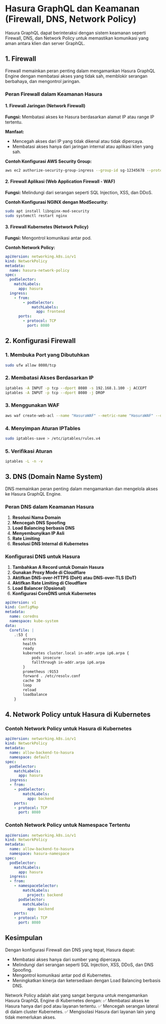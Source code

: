 # Hasura GraphQL dan Keamanan (Firewall, DNS, Network Policy)

Hasura GraphQL dapat berinteraksi dengan sistem keamanan seperti Firewall, DNS, dan Network Policy untuk memastikan komunikasi yang aman antara klien dan server GraphQL.

## 1. Firewall

Firewall memainkan peran penting dalam mengamankan Hasura GraphQL Engine dengan membatasi akses yang tidak sah, memblokir serangan berbahaya, dan mengontrol jaringan.

### Peran Firewall dalam Keamanan Hasura

#### 1. Firewall Jaringan (Network Firewall)

**Fungsi:** Membatasi akses ke Hasura berdasarkan alamat IP atau range IP tertentu.

**Manfaat:**
- Mencegah akses dari IP yang tidak dikenal atau tidak dipercaya.
- Membatasi akses hanya dari jaringan internal atau aplikasi klien yang sah.

**Contoh Konfigurasi AWS Security Group:**
```sh
aws ec2 authorize-security-group-ingress --group-id sg-12345678 --protocol tcp --port 8080 --cidr 192.168.1.0/24
```

#### 2. Firewall Aplikasi (Web Application Firewall - WAF)

**Fungsi:** Melindungi dari serangan seperti SQL Injection, XSS, dan DDoS.

**Contoh Konfigurasi NGINX dengan ModSecurity:**
```sh
sudo apt install libnginx-mod-security
sudo systemctl restart nginx
```

#### 3. Firewall Kubernetes (Network Policy)

**Fungsi:** Mengontrol komunikasi antar pod.

**Contoh Network Policy:**
```yaml
apiVersion: networking.k8s.io/v1
kind: NetworkPolicy
metadata:
  name: hasura-network-policy
spec:
  podSelector:
    matchLabels:
      app: hasura
  ingress:
    - from:
        - podSelector:
            matchLabels:
              app: frontend
      ports:
        - protocol: TCP
          port: 8080
```

## 2. Konfigurasi Firewall

### 1. Membuka Port yang Dibutuhkan
```sh
sudo ufw allow 8080/tcp
```

### 2. Membatasi Akses Berdasarkan IP
```sh
iptables -A INPUT -p tcp --dport 8080 -s 192.168.1.100 -j ACCEPT
iptables -A INPUT -p tcp --dport 8080 -j DROP
```

### 3. Menggunakan WAF
```sh
aws waf create-web-acl --name "HasuraWAF" --metric-name "HasuraWAF" --default-action Type=ALLOW
```

### 4. Menyimpan Aturan IPTables
```sh
sudo iptables-save > /etc/iptables/rules.v4
```

### 5. Verifikasi Aturan
```sh
iptables -L -n -v
```

## 3. DNS (Domain Name System)

DNS memainkan peran penting dalam mengamankan dan mengelola akses ke Hasura GraphQL Engine.

### Peran DNS dalam Keamanan Hasura

1. **Resolusi Nama Domain**
2. **Mencegah DNS Spoofing**
3. **Load Balancing berbasis DNS**
4. **Menyembunyikan IP Asli**
5. **Rate Limiting**
6. **Resolusi DNS Internal di Kubernetes**

### Konfigurasi DNS untuk Hasura

1. **Tambahkan A Record untuk Domain Hasura**
2. **Gunakan Proxy Mode di Cloudflare**
3. **Aktifkan DNS-over-HTTPS (DoH) atau DNS-over-TLS (DoT)**
4. **Aktifkan Rate Limiting di Cloudflare**
5. **Load Balancer (Opsional)**
6. **Konfigurasi CoreDNS untuk Kubernetes**

```yaml
apiVersion: v1
kind: ConfigMap
metadata:
  name: coredns
  namespace: kube-system
data:
  Corefile: |
    .:53 {
        errors
        health
        ready
        kubernetes cluster.local in-addr.arpa ip6.arpa {
            pods insecure
            fallthrough in-addr.arpa ip6.arpa
        }
        prometheus :9153
        forward . /etc/resolv.conf
        cache 30
        loop
        reload
        loadbalance
    }
```

## 4. Network Policy untuk Hasura di Kubernetes

### Contoh Network Policy untuk Hasura di Kubernetes

```yaml
apiVersion: networking.k8s.io/v1
kind: NetworkPolicy
metadata:
  name: allow-backend-to-hasura
  namespace: default
spec:
  podSelector:
    matchLabels:
      app: hasura
  ingress:
  - from:
    - podSelector:
        matchLabels:
          app: backend
    ports:
    - protocol: TCP
      port: 8080
```

### Contoh Network Policy untuk Namespace Tertentu

```yaml
apiVersion: networking.k8s.io/v1
kind: NetworkPolicy
metadata:
  name: allow-backend-to-hasura
  namespace: hasura-namespace
spec:
  podSelector:
    matchLabels:
      app: hasura
  ingress:
  - from:
    - namespaceSelector:
        matchLabels:
          project: backend
      podSelector:
        matchLabels:
          app: backend
    ports:
    - protocol: TCP
      port: 8080
```

## Kesimpulan

Dengan konfigurasi Firewall dan DNS yang tepat, Hasura dapat:
- Membatasi akses hanya dari sumber yang dipercaya.
- Melindungi dari serangan seperti SQL Injection, XSS, DDoS, dan DNS Spoofing.
- Mengontrol komunikasi antar pod di Kubernetes.
- Meningkatkan kinerja dan ketersediaan dengan Load Balancing berbasis DNS.

Network Policy adalah alat yang sangat berguna untuk mengamankan Hasura GraphQL Engine di Kubernetes dengan:
✅ Membatasi akses ke Hasura hanya dari pod atau layanan tertentu.
✅ Mencegah serangan lateral di dalam cluster Kubernetes.
✅ Mengisolasi Hasura dari layanan lain yang tidak memerlukan akses.
